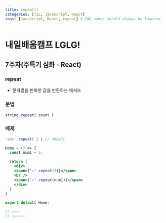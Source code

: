 ```yaml
---
title: repeat()
categories: [TIL, JavaScript, React]
tags: [JavaScript, React, repeat] # TAG names should always be lowercase
---
```


# 내일배움캠프 LGLG!

## 7주차(주특기 심화 - React)

### **repeat**
- 문자열을 반복한 값을 반환하는 메서드

### **문법**
```js
string.repeat( count )
```

### **예제**
```js
'abc'.repeat( 2 ) // abcabc
```

```jsx
Home = () => {
  const num1 = 5;

  return (
    <div>
    <span>{"⭐️".repeat(3)}</span>
    <br />
    <span>{"⭐️".repeat(num1)}</span>
    </div>
  )
}

export default Home; 

// ⭐️⭐️⭐️
// ⭐️⭐️⭐️⭐️⭐️
```
